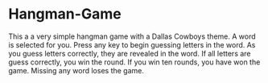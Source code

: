 # Hangman-Game

This a a very simple hangman game with a Dallas Cowboys theme.  A word is selected for you.  Press any key to begin guessing letters in the word.  As you guess letters correctly, they are revealed in the word.  If all letters are guess correctly, you win the round.  If you win ten rounds, you have won the game.  Missing any word loses the game. 
